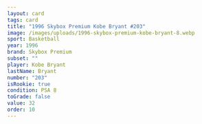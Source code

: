 ```yaml
---
layout: card
tags: card
title: "1996 Skybox Premium Kobe Bryant #203"
image: /images/uploads/1996-skybox-premium-kobe-bryant-8.webp
sport: Basketball
year: 1996
brand: Skybox Premium
subset: ""
player: Kobe Bryant
lastName: Bryant
number: "203"
isRookie: true
condition: PSA 8
toGrade: false
value: 32
order: 10
---
```

